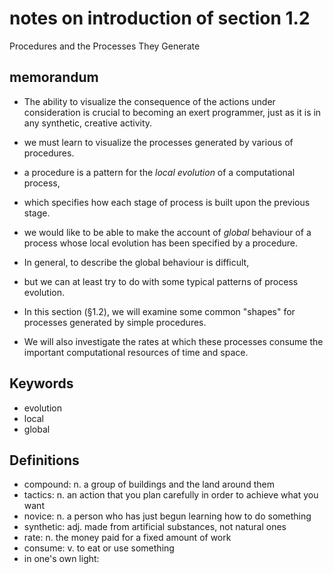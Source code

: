 # notes on introduction of section 1.2

Procedures and the Processes They Generate


## memorandum

* The ability to visualize the consequence of the actions under consideration is crucial to becoming an exert programmer, just as it is in any synthetic, creative activity.  
* we must learn to visualize the processes generated by various of procedures.  

* a procedure is a pattern for the *local evolution* of a computational process,
* which specifies how each stage of process is built upon the previous stage.
* we would like to be able to make the account of *global* behaviour of a process whose local evolution has been specified by a procedure.
* In general, to describe the global behaviour is difficult,
* but we can at least try to do with some typical patterns of process evolution.  

* In this section (§1.2), we will examine some common "shapes" for processes generated by simple procedures.
* We will also investigate the rates at which these processes consume the important computational resources of time and space. 




## Keywords

* evolution
* local 
* global


## Definitions

* compound: n. a group of buildings and the land around them
* tactics: n. an action that you plan carefully in order to achieve what you want
* novice: n. a person who has just begun learning how to do something
* synthetic: adj. made from artificial substances, not natural ones
* rate: n. the money paid for a fixed amount of work
* consume: v. to eat or use something
* in one's own light: 
